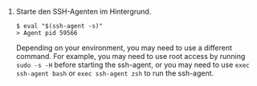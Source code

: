 1. Starte den SSH-Agenten im Hintergrund.

    ```shell
    $ eval "$(ssh-agent -s)"
    > Agent pid 59566
    ```

    Depending on your environment, you may need to use a different command. For example, you may need to use root access by running `sudo -s -H` before starting the ssh-agent, or you may need to use `exec ssh-agent bash` or `exec ssh-agent zsh` to run the ssh-agent.
